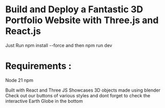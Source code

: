 # Build and Deploy a Fantastic 3D Portfolio Website with Three.js and React.js
Just Run 
npm install --force
and then
npm run dev

# Requirements :
Node 21
npm

Built with React and Three JS
Showcases 3D objects made using blender
Check out our buttons of various styles
and dont forget to check the interactive Earth Globe in the bottom
